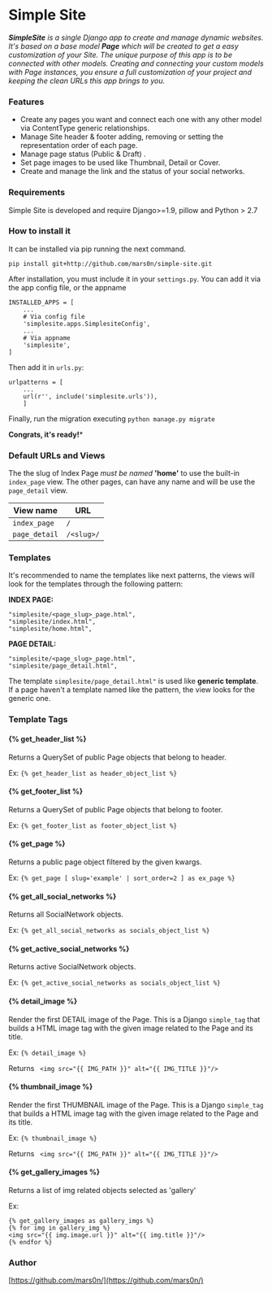 # Simple Site
 ***SimpleSite*** *is a single Django app to create and manage dynamic websites. It's based on a base model* ***Page***  *which will be created to get a easy customization of your Site. The unique purpose of this app is to be connected with other models. Creating and connecting your custom models with Page instances, you ensure a full customization of your project and keeping the clean URLs this app brings to you.*


### Features

* Create any pages you want and connect each one with any other model via ContentType generic relationships.
* Manage Site header & footer adding, removing or setting the representation order of each page.
* Manage page status (Public & Draft) .
* Set page images to be used like Thumbnail, Detail or Cover. 
* Create and manage the link and the status of your social networks.

### Requirements

Simple Site is developed and require Django>=1.9, pillow and Python > 2.7

### How to install it

It can be installed via pip running the next command.
```
pip install git+http://github.com/mars0n/simple-site.git
```

After installation, you must include it in your ```settings.py```. You can add it via the app config file, or the appname
```
INSTALLED_APPS = [
    ...
    # Via config file
    'simplesite.apps.SimplesiteConfig',
    ...
    # Via appname
    'simplesite',
]
```
Then add it in ```urls.py```:
```
urlpatterns = [
    ...
    url(r'', include('simplesite.urls')),
    ]
```
Finally, run the migration executing ```python manage.py migrate```

**Congrats, it's ready!***

### Default URLs and Views

The the slug of Index Page *must be named* **'home'** to use the built-in `index_page` view. The other pages, can have any name and will be use the `page_detail` view.

|     View name   |URL              |
|-----------------|-----------------|
|`index_page`     |`/`              |
|`page_detail`    |`/<slug>/`       |

### Templates

It's recommended to name the templates like next patterns, the views will look for the templates through the following pattern:

**INDEX PAGE:**
```
"simplesite/<page_slug>_page.html",
"simplesite/index.html",
"simplesite/home.html",
```
**PAGE DETAIL:**
```
"simplesite/<page_slug>_page.html",
"simplesite/page_detail.html",
```

The template ```simplesite/page_detail.html"``` is used like **generic template**. If a page haven't a template named like the pattern, the view looks for the generic one.

### Template Tags

#### {% get_header_list %}

Returns a QuerySet of public Page objects  that belong to header.

Ex:
``` {% get_header_list as header_object_list %} ```

#### {% get_footer_list %}

Returns a QuerySet of public Page objects that belong to footer.

Ex:
``` {% get_footer_list as footer_object_list %} ```

#### {% get_page %}

Returns a public page object filtered by the given kwargs.

Ex:
``` {% get_page [ slug='example' | sort_order=2 ] as ex_page %} ```

#### {% get_all_social_networks %}

Returns all SocialNetwork objects.

Ex:
``` {% get_all_social_networks as socials_object_list %} ```

#### {% get_active_social_networks %}

Returns active SocialNetwork objects.

Ex:
``` {% get_active_social_networks as socials_object_list %} ```

#### {% detail_image %}
Render the first DETAIL image of the Page. This is a Django ```simple_tag``` that builds a HTML image tag with the given image related to the Page and its title.  

Ex:
``` {% detail_image %} ```

Returns ``` <img src="{{ IMG_PATH }}" alt="{{ IMG_TITLE }}"/>``` 

#### {% thumbnail_image %}
Render the first THUMBNAIL image of the Page. This is a Django ```simple_tag``` that builds a HTML image tag with the given image related to the Page and its title.  

Ex:
``` {% thumbnail_image %} ```

Returns ``` <img src="{{ IMG_PATH }}" alt="{{ IMG_TITLE }}"/>``` 


#### {% get_gallery_images %}
Returns a list of img related objects selected as 'gallery'

Ex:
``` 
{% get_gallery_images as gallery_imgs %}
{% for img in gallery_img %}
<img src="{{ img.image.url }}" alt="{{ img.title }}"/>
{% endfor %}
``` 

### Author
[https://github.com/mars0n/](https://github.com/mars0n/)
